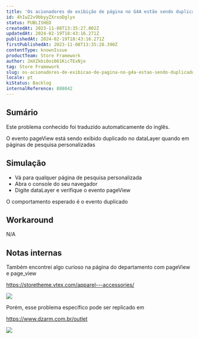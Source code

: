 ```yaml
---
title: 'Os acionadores de exibição de página no G4A estão sendo duplicados em páginas de pesquisa personalizadas'
id: 4hIwZ2v9bbyyZXrxoDglyx
status: PUBLISHED
createdAt: 2023-11-08T13:35:27.802Z
updatedAt: 2024-02-19T18:43:16.271Z
publishedAt: 2024-02-19T18:43:16.271Z
firstPublishedAt: 2023-11-08T13:35:28.390Z
contentType: knownIssue
productTeam: Store Framework
author: 2mXZkbi0oi061KicTExNjo
tag: Store Framework
slug: os-acionadores-de-exibicao-de-pagina-no-g4a-estao-sendo-duplicados-em-paginas-de-pesquisa-personalizadas
locale: pt
kiStatus: Backlog
internalReference: 888042
---
```


## Sumário

<div class="alert alert-info">
  <p>Este problema conhecido foi traduzido automaticamente do inglês.</p>
</div>


O evento pageView está sendo exibido duplicado no dataLayer quando em páginas de pesquisa personalizadas

## Simulação



- Vá para qualquer página de pesquisa personalizada
- Abra o console do seu navegador
- Digite dataLayer e verifique o evento pageView

O comportamento esperado é o evento duplicado



## Workaround


N/A


## **Notas internas**

Também encontrei algo curioso na página do departamento com pageView e page_view

https://storetheme.vtex.com/apparel---accessories/

 ![](https://vtexhelp.zendesk.com/attachments/token/dXFuDY5Q9XhZ7hgIvA8m8ugJ3/?name=image.png)

Porém, esse problema específico pode ser replicado em

https://www.dzarm.com.br/outlet

 ![](https://vtexhelp.zendesk.com/attachments/token/EVakZYSBKtcrCQoNXBe92uAzQ/?name=image.png)

